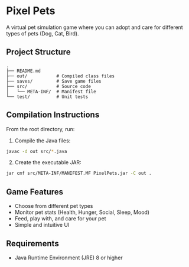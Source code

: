 # Pixel Pets

A virtual pet simulation game where you can adopt and care for different types of pets (Dog, Cat, Bird).

## Project Structure
```
.
├── README.md
├── out/           # Compiled class files
├── saves/         # Save game files
├── src/           # Source code
│   └── META-INF/  # Manifest file
└── test/          # Unit tests
```

## Compilation Instructions

From the root directory, run:

1. Compile the Java files:
```bash
javac -d out src/*.java
```

2. Create the executable JAR:
```bash
jar cmf src/META-INF/MANIFEST.MF PixelPets.jar -C out .
```

## Game Features
- Choose from different pet types
- Monitor pet stats (Health, Hunger, Social, Sleep, Mood)
- Feed, play with, and care for your pet
- Simple and intuitive UI

## Requirements
- Java Runtime Environment (JRE) 8 or higher